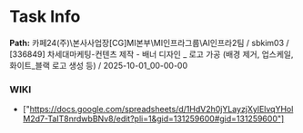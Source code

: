 # Task Info

**Path:** 카페24(주)\본사사업장\[CG]MI본부\MI인프라그룹\AI인프라2팀 / sbkim03 / [336849] 차세대마케팅-컨텐츠 제작 - 배너 디자인 _ 로고 가공 (배경 제거, 업스케일, 화이트_블랙 로고 생성 등) / 2025-10-01_00-00-00

### WIKI
- ["https://docs.google.com/spreadsheets/d/1HdV2h0jYLayzjXylElvqYHolM2d7-TaIT8nrdwbBNv8/edit?pli=1&gid=131259600#gid=131259600"]

